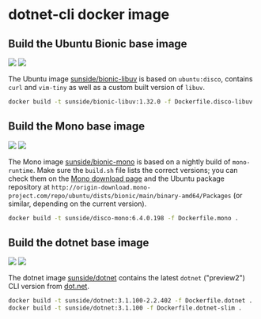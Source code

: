 # dotnet-cli docker image

## Build the Ubuntu Bionic base image

[![](https://images.microbadger.com/badges/version/sunside/trusty-libuv.svg)](http://microbadger.com/images/sunside/trusty-libuv "Get your own version badge on microbadger.com") [![](https://images.microbadger.com/badges/image/sunside/bionic-libuv.svg)](http://microbadger.com/images/sunside/xenial-libuv "Get your own image badge on microbadger.com")

The Ubuntu image [sunside/bionic-libuv](https://hub.docker.com/r/sunside/disco-libuv/) is based on `ubuntu:disco`, contains `curl` and `vim-tiny` as well as a custom built version of `libuv`.

```bash
docker build -t sunside/bionic-libuv:1.32.0 -f Dockerfile.disco-libuv .
```

## Build the Mono base image

[![](https://images.microbadger.com/badges/version/sunside/xenial-mono.svg)](http://microbadger.com/images/sunside/trusty-mono "Get your own version badge on microbadger.com") [![](https://images.microbadger.com/badges/image/sunside/xenial-mono.svg)](http://microbadger.com/images/sunside/xenial-mono "Get your own image badge on microbadger.com")

The Mono image [sunside/bionic-mono](https://hub.docker.com/r/sunside/bionic-mono/) is based on a nightly build of `mono-runtime`. Make sure the `build.sh` file lists the correct versions;
you can check them on the [Mono download page](https://www.mono-project.com/download/stable/#download-lin) and the Ubuntu package repository at `http://origin-download.mono-project.com/repo/ubuntu/dists/bionic/main/binary-amd64/Packages` (or similar, depending on the current version).

```bash
docker build -t sunside/disco-mono:6.4.0.198 -f Dockerfile.mono .
```

## Build the dotnet base image

[![](https://images.microbadger.com/badges/version/sunside/dotnet.svg)](http://microbadger.com/images/sunside/dotnet "Get your own version badge on microbadger.com") [![](https://images.microbadger.com/badges/image/sunside/dotnet.svg)](http://microbadger.com/images/sunside/dotnet "Get your own image badge on microbadger.com")

The dotnet image [sunside/dotnet](https://hub.docker.com/r/sunside/dotnet/) contains the latest  `dotnet` ("preview2") CLI version from [dot.net](https://dot.net).

```bash
docker build -t sunside/dotnet:3.1.100-2.2.402 -f Dockerfile.dotnet .
docker build -t sunside/dotnet:3.1.100 -f Dockerfile.dotnet-slim .
```
